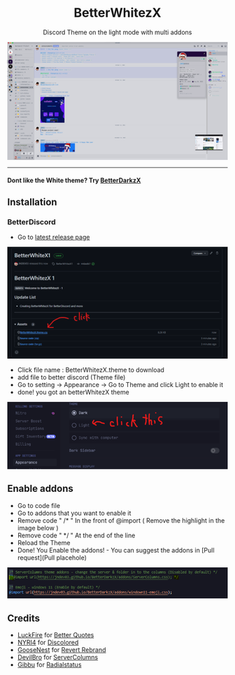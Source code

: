 <h1 align="center">BetterWhitezX</h1>

<p align="center">Discord Theme on the light mode with multi addons</p>
<p align="center">
<img src="https://raw.githubusercontent.com/JNDEV03/BetterWhitezX/main/assets/BetterWhite.png"/> </a> 
</p>

---
#### Dont like the White theme? Try [BetterDarkzX](https://github.com/JNDEV03/BetterDarkzX)
## Installation

### BetterDiscord

- Go to [latest release page](https://github.com/JNDEV03/BetterWhitezX/releases/tag/BetterWhitezX1)

<p align="center">
<img src="https://raw.githubusercontent.com/JNDEV03/BetterWhitezX/main/assets/betterwhitezX.png"/> </a> 
</p>

- Click file name : BetterWhitezX.theme to download
- add file to better discord (Theme file)
- Go to setting -> Appearance -> Go to Theme and click Light to enable it
- done! you got an betterWhitezX theme
<p align="center">
<img src="https://raw.githubusercontent.com/JNDEV03/BetterWhitezX/main/assets/click%20this%20white.png"/> </a> 
</p>

## Enable addons

- Go to code file
- Go to addons that you want to enable it
- Remove code " /* " In the front of @import ( Remove the highlight in the image below )
- Remove code " */ " At the end of the line
- Reload the Theme
- Done! You Enable the addons!  -  You can suggest the addons in [Pull request](Pull placehole)
<p align="center">
<img src="https://raw.githubusercontent.com/JNDEV03/BetterWhitezX/main/assets/remove%20this%20yayay.png"/> </a> 
</p>

## Credits

- [LuckFire](https://github.com/LuckFire) for [Better Quotes](https://github.com/LuckFire/CSS-Snippets/tree/master/BetterQuotes)
- [NYRI4](https://github.com/NYRI4) for [Discolored](https://github.com/NYRI4/Discolored)
- [GooseNest](https://github.com/Goose-Nest) for [Revert Rebrand](https://github.com/Goose-Nest/GT-RevertRebrand)
- [DevilBro](https://github.com/mwittrien) for [ServerColumns](https://github.com/mwittrien/BetterDiscordAddonsd)
- [Gibbu](https://github.com/Gibbu) for [Radialstatus](https://github.com/DiscordStyles/RadialStatus)
